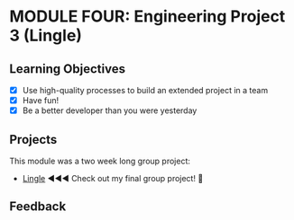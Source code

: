 # MODULE FOUR: Engineering Project 3 (Lingle)

## Learning Objectives

- [x] Use high-quality processes to build an extended project in a team
- [x] Have fun!
- [x] Be a better developer than you were yesterday

## Projects
This module was a two week long group project:
- [Lingle](https://github.com/NatalieJClark/lingle) ◀︎◀︎◀︎  Check out my final group project! 🚀

## Feedback